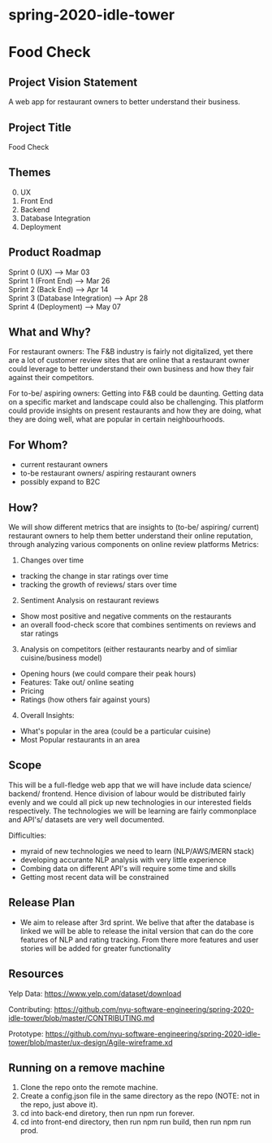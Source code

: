 # spring-2020-idle-tower

# Food Check 

## Project Vision Statement
A web app for restaurant owners to better understand their business. 

## Project Title
Food Check

## Themes 
0. UX
1. Front End 
2. Backend 
3. Database Integration 
4. Deployment 

## Product Roadmap 
Sprint 0 (UX)  --> Mar 03 <br/>
Sprint 1 (Front End)  --> Mar 26 <br/>
Sprint 2 (Back End) --> Apr 14 <br/>
Sprint 3 (Database Integration) --> Apr 28 <br/>
Sprint 4 (Deployment) --> May 07 <br/>


## What and Why?
For restaurant owners:
The F&B industry is fairly not digitalized, yet there are a lot of customer review sites that are online that a restaurant
owner could leverage to better understand their own business and how they fair against their competitors. 

For to-be/ aspiring owners: 
Getting into F&B could be daunting. Getting data on a specific market and landscape could also be challenging. This platform 
could provide insights on present restaurants and how they are doing, what they are doing well, what are popular in certain 
neighbourhoods. 

## For Whom?
- current restaurant owners 
- to-be restaurant owners/ aspiring restaurant owners 
- possibly expand to B2C

## How? 
We will show different metrics that are insights to (to-be/ aspiring/ current) restaurant owners to help them better understand their 
online reputation, through analyzing various components on online review platforms 
Metrics: 
1. Changes over time 
- tracking the change in star ratings over time 
- tracking the growth of reviews/ stars over time 

2. Sentiment Analysis on restaurant reviews 
- Show most positive and negative comments on the restaurants 
- an overall food-check score that combines sentiments on reviews and star ratings 

3. Analysis on competitors (either restaurants nearby and of simliar cuisine/business model) 
- Opening hours (we could compare their peak hours) 
- Features: Take out/ online seating
- Pricing 
- Ratings (how others fair against yours) 

4. Overall Insights:
- What's popular in the area (could be a particular cuisine) 
- Most Popular restaurants in an area 

## Scope 
This will be a full-fledge web app that we will have include data science/ backend/ frontend. Hence division of labour would 
be distributed fairly evenly and we could all pick up new technologies in our interested fields respectively.
The technologies we will be learning are fairly commonplace and API's/ datasets are very well documented.

Difficulties: 
- myraid of new technologies we need to learn (NLP/AWS/MERN stack) 
- developing accurante NLP analysis with very little experience 
- Combing data on different API's will require some time and skills
- Getting most recent data will be constrained 

## Release Plan 
- We aim to release after 3rd sprint. We belive that after the database is linked we will be able to release the inital version that can do the core features of NLP and rating tracking. From there more features and user stories will be added for greater functionality 


## Resources
Yelp Data: https://www.yelp.com/dataset/download

Contributing: https://github.com/nyu-software-engineering/spring-2020-idle-tower/blob/master/CONTRIBUTING.md

Prototype: https://github.com/nyu-software-engineering/spring-2020-idle-tower/blob/master/ux-design/Agile-wireframe.xd

## Running on a remove machine

1. Clone the repo onto the remote machine.
2. Create a config.json file in the same directory as the repo (NOTE: not in the repo, just above it).
3. cd into back-end diretory, then run npm run forever.
4. cd into front-end directory, then run npm run build, then run npm run prod.
